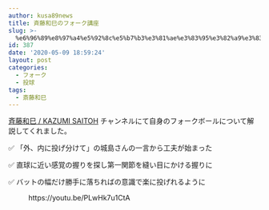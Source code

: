 ```yaml
---
author: kusa89news
title: 斉藤和巳のフォーク講座
slug: >-
  %e6%96%89%e8%97%a4%e5%92%8c%e5%b7%b3%e3%81%ae%e3%83%95%e3%82%a9%e3%83%bc%e3%82%af%e8%ac%9b%e5%ba%a7
id: 387
date: '2020-05-09 18:59:24'
layout: post
categories:
  - フォーク
  - 投球
tags:
  - 斎藤和巳
---
```


[斉藤和巳 / KAZUMI SAITOH](https://www.youtube.com/channel/UCPZTIne5_lbA02WroeXhJtQ) チャンネルにて自身のフォークボールについて解説してくれました。

✅ 「外、内に投げ分けて」の城島さんの一言から工夫が始まった

✅ 直球に近い感覚の握りを探し第一関節を縫い目にかける握りに

✅ バットの幅だけ勝手に落ちればの意識で楽に投げれるように

<figure class="wp-block-embed-youtube wp-block-embed is-type-video is-provider-youtube wp-embed-aspect-16-9 wp-has-aspect-ratio">

<div class="wp-block-embed__wrapper">https://youtu.be/PLwHk7u1CtA</div>

</figure>